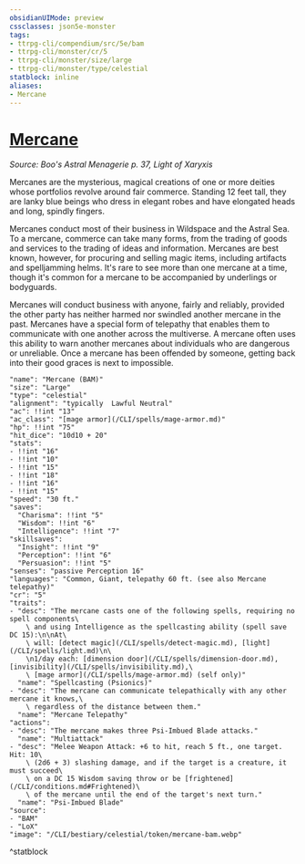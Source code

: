 ```yaml
---
obsidianUIMode: preview
cssclasses: json5e-monster
tags:
- ttrpg-cli/compendium/src/5e/bam
- ttrpg-cli/monster/cr/5
- ttrpg-cli/monster/size/large
- ttrpg-cli/monster/type/celestial
statblock: inline
aliases:
- Mercane
---
```

# [Mercane](CLI/bestiary/celestial/mercane-bam.md)
*Source: Boo's Astral Menagerie p. 37, Light of Xaryxis*  

Mercanes are the mysterious, magical creations of one or more deities whose portfolios revolve around fair commerce. Standing 12 feet tall, they are lanky blue beings who dress in elegant robes and have elongated heads and long, spindly fingers.

Mercanes conduct most of their business in Wildspace and the Astral Sea. To a mercane, commerce can take many forms, from the trading of goods and services to the trading of ideas and information. Mercanes are best known, however, for procuring and selling magic items, including artifacts and spelljamming helms. It's rare to see more than one mercane at a time, though it's common for a mercane to be accompanied by underlings or bodyguards.

Mercanes will conduct business with anyone, fairly and reliably, provided the other party has neither harmed nor swindled another mercane in the past. Mercanes have a special form of telepathy that enables them to communicate with one another across the multiverse. A mercane often uses this ability to warn another mercanes about individuals who are dangerous or unreliable. Once a mercane has been offended by someone, getting back into their good graces is next to impossible.

```statblock
"name": "Mercane (BAM)"
"size": "Large"
"type": "celestial"
"alignment": "typically  Lawful Neutral"
"ac": !!int "13"
"ac_class": "[mage armor](/CLI/spells/mage-armor.md)"
"hp": !!int "75"
"hit_dice": "10d10 + 20"
"stats":
- !!int "16"
- !!int "10"
- !!int "15"
- !!int "18"
- !!int "16"
- !!int "15"
"speed": "30 ft."
"saves":
  "Charisma": !!int "5"
  "Wisdom": !!int "6"
  "Intelligence": !!int "7"
"skillsaves":
  "Insight": !!int "9"
  "Perception": !!int "6"
  "Persuasion": !!int "5"
"senses": "passive Perception 16"
"languages": "Common, Giant, telepathy 60 ft. (see also Mercane telepathy)"
"cr": "5"
"traits":
- "desc": "The mercane casts one of the following spells, requiring no spell components\
    \ and using Intelligence as the spellcasting ability (spell save DC 15):\n\nAt\
    \ will: [detect magic](/CLI/spells/detect-magic.md), [light](/CLI/spells/light.md)\n\
    \n1/day each: [dimension door](/CLI/spells/dimension-door.md), [invisibility](/CLI/spells/invisibility.md),\
    \ [mage armor](/CLI/spells/mage-armor.md) (self only)"
  "name": "Spellcasting (Psionics)"
- "desc": "The mercane can communicate telepathically with any other mercane it knows,\
    \ regardless of the distance between them."
  "name": "Mercane Telepathy"
"actions":
- "desc": "The mercane makes three Psi-Imbued Blade attacks."
  "name": "Multiattack"
- "desc": "Melee Weapon Attack: +6 to hit, reach 5 ft., one target. Hit: 10\
    \ (2d6 + 3) slashing damage, and if the target is a creature, it must succeed\
    \ on a DC 15 Wisdom saving throw or be [frightened](/CLI/conditions.md#Frightened)\
    \ of the mercane until the end of the target's next turn."
  "name": "Psi-Imbued Blade"
"source":
- "BAM"
- "LoX"
"image": "/CLI/bestiary/celestial/token/mercane-bam.webp"
```
^statblock